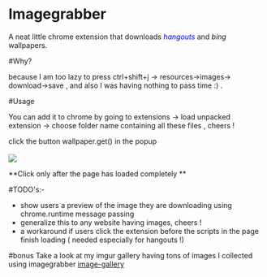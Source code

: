 # Imagegrabber

A neat little chrome extension that downloads *<span style='color:blue;'>hangouts</span>* and *bing* wallpapers.

#Why?

because I am too lazy to press ctrl+shift+j -> resources->images-> download->save , and also I was having nothing to pass time :) .

#Usage

You can add it to chrome by going to extensions -> load unpacked extension -> choose folder name containing all these files , cheers !

click the button wallpaper.get() in the popup<br/> <br/>
<img src="https://i.imgur.com/T5hyFS3.png">

**Click only after the page has loaded completely ** 

#TODO's:-
 * show users a preview of the image they are downloading using chrome.runtime message passing 
 * generalize this to any website having images, cheers !
 * a workaround if users click the extension before the scripts in the page finish loading ( needed especially for hangouts !)
 

#bonus 
 Take a look at my imgur gallery having tons of images I collected using imagegrabber
 [image-gallery](https://imgur.com/share/a/XnHgP)
